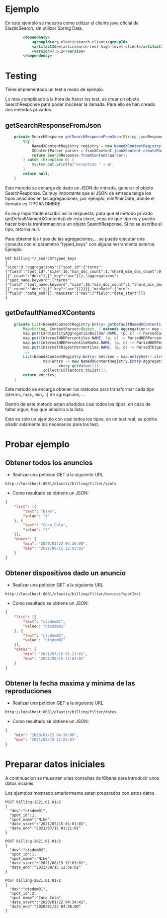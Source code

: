 # Ejemplo
En este ejemplo se muestra como utilizar el cliente java oficial de ElasticSearch, sin utilizar Spring Data.
```xml
		<dependency>
			<groupId>org.elasticsearch.client</groupId>
			<artifactId>elasticsearch-rest-high-level-client</artifactId>
			<version>7.6.2</version>
		</dependency>
```

# Testing
Tiene implementado un test a modo de ejemplo.

Lo mas complicado a la hora de hacer los test, es crear un objeto SearchResponse para poder mockear la llamada. Para ello se han creado dos metodos privados.

## getSearchResponseFromJson
```java
	private SearchResponse getSearchResponseFromJson(String jsonResponse) {
		try {
			NamedXContentRegistry registry = new NamedXContentRegistry(this.getDefaultNamedXContents());
			XContentParser parser = JsonXContent.jsonXContent.createParser(registry, DeprecationHandler.THROW_UNSUPPORTED_OPERATION, jsonResponse);
			return SearchResponse.fromXContent(parser);
		} catch (Exception e) {
			System.out.println("exception " + e);
		}
		return null;
	}
```
Este metodo se encarga de dado un JSON de entrada, generar el objeto SearchResponse. Es muy importante que el JSON de entrada tenga los tipos añadidos en las agregaciones, por ejemplo, min#minDate, donde el formato es TIPO#NOMBRE.

Es muy importante escribir asi la respuesta, para que el metodo privado getDefaultNamedXContents() de esta clase, sepa de que tipo es y pueda hacer bien la tranformacion a un objeto SearchResponse. Si no se escribe el tipo, retorna null.

Para obtener los tipos de las agregaciones,... se puede ejecutar una consulta con el parametro "typed_keys" con alguna herramienta externa. Ejemplo:
```
GET billing-*/_search?typed_keys
{
"size":0,"aggregations":{"spot_id":{"terms":{"field":"spot_id","size":10,"min_doc_count":1,"shard_min_doc_count":0,"show_term_doc_count_error":false,"order":[{"_count":"desc"},{"_key":"asc"}]},"aggregations":{"spot_name.keyword":{"terms":{"field":"spot_name.keyword","size":10,"min_doc_count":1,"shard_min_doc_count":0,"show_term_doc_count_error":false,"order":[{"_count":"desc"},{"_key":"asc"}]}}}},"minDate":{"min":{"field":"date_end"}},"maxDate":{"max":{"field":"date_start"}}}
}
```

## getDefaultNamedXContents
```java
	private List<NamedXContentRegistry.Entry> getDefaultNamedXContents() {
		Map<String, ContextParser<Object, ? extends Aggregation>> map = new HashMap<>();
		map.put(CardinalityAggregationBuilder.NAME, (p, c) -> ParsedCardinality.fromXContent(p, (String) c));
		map.put(InternalHDRPercentiles.NAME, (p, c) -> ParsedHDRPercentiles.fromXContent(p, (String) c));
		map.put(InternalHDRPercentileRanks.NAME, (p, c) -> ParsedHDRPercentileRanks.fromXContent(p, (String) c));
		map.put(InternalTDigestPercentiles.NAME, (p, c) -> ParsedTDigestPercentiles.fromXContent(p, (String) c));
        ...
		List<NamedXContentRegistry.Entry> entries = map.entrySet().stream()
				.map(entry -> new NamedXContentRegistry.Entry(Aggregation.class, new ParseField(entry.getKey()),
						entry.getValue()))
				.collect(Collectors.toList());
		return entries;        
    }
```
Este metodo se encarga obtener los metodos para transformar cada tipo (sterms, max, min,...) de agregacion,....

Dentro de este metodo estan añadidos casi todos los tipos, en caso de faltar algun, hay que añadirlo a la lista.

Esto es solo un ejemplo con casi todos los tipos, en un test real, se podria añadir solamente los necesarios para los test.

# Probar ejemplo

## Obtener todos los anuncios
- Realizar una peticion GET a la siguiente URL
```
http://localhost:8081/elastic/billing/filter/spots
```
- Como resultado se obtiene un JSON:
```json
{
	"list": [{
		"text": "Nike",
		"value": "1"
	}, {
		"text": "Coca Cola",
		"value": "2"
	}],
	"dates": {
		"min": "2020/01/22 04:36:00",
		"max": "2021/08/15 12:03:01"
	}
}
```

## Obtener dispositivos dado un anuncio

- Realizar una peticion GET a la siguiente URL
```
http://localhost:8081/elastic/billing/filter/devices?spotId=1
```
- Como resultado se obtiene un JSON:
```json
{
	"list": [{
		"text": "ctsdem01",
		"value": "ctsdem01"
	}, {
		"text": "ctsdem02",
		"value": "ctsdem02"
	}],
	"dates": {
		"min": "2021/07/15 01:21:01",
		"max": "2021/08/15 12:03:01"
	}
}
```

## Obtener la fecha maxima y minima de las reproduciones

- Realizar una peticion GET a la siguiente URL
```
http://localhost:8081/elastic/billing/filter/dates
```
- Como resultado se obtiene un JSON:
```json
{
	"min": "2020/01/22 04:36:00",
	"max": "2021/08/15 12:03:01"
}
```

# Preparar datos iniciales
A continuacion se muestran unas consultas de Kibana para introducir unos datos inciales

Los ejemplos mostrado anteriormente estan preparados con estos datos.
```
POST billing-2021.01.01/2
{
  "dev":"ctsdem01",
  "spot_id":1,
  "spot_name":"Nike",
  "date_start":"2021/07/15 01:01:01",
  "date_end":"2021/07/15 01:21:01"
}

POST billing-2021.01.01/2
{
  "dev":"ctsdem02",
  "spot_id":1,
  "spot_name":"Nike",
  "date_start":"2021/08/15 12:03:01",
  "date_end":"2021/08/15 12:56:02"
}

POST billing-2021.01.01/2
{
  "dev":"ctsdem01",
  "spot_id":2,
  "spot_name":"Coca Cola",
  "date_start":"2020/01/22 04:34:41",
  "date_end":"2020/01/22 04:36:00"
}
```